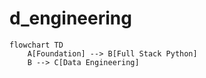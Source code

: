 # d_engineering


```mermain
flowchart TD
    A[Foundation] --> B[Full Stack Python]
    B --> C[Data Engineering]
```
